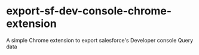 # export-sf-dev-console-chrome-extension
A simple Chrome extension to export salesforce's Developer console Query data
